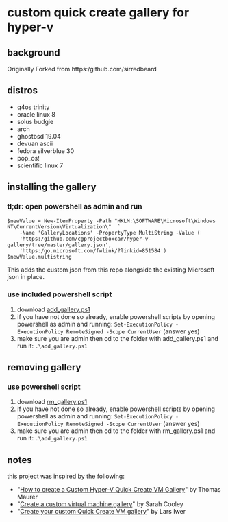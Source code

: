 # custom quick create gallery for hyper-v

## background

Originally Forked from https:/github.com/sirredbeard


## distros

* q4os trinity
* oracle linux 8
* solus budgie
* arch
* ghostbsd 19.04
* devuan ascii
* fedora silverblue 30
* pop_os!
* scientific linux 7

## installing the gallery

### tl;dr: open powershell as admin and run

```
$newValue = New-ItemProperty -Path "HKLM:\SOFTWARE\Microsoft\Windows NT\CurrentVersion\Virtualization\"  `
    -Name 'GalleryLocations' -PropertyType MultiString -Value (
    'https:/github.com/cgprojectboxcar/hyper-v-gallery/tree/master/gallery.json',
    'https:/go.microsoft.com/fwlink/?linkid=851584')
$newValue.multistring
```

This adds the custom json from this repo alongside the existing Microsoft json in place.

### use included powershell script

1. download [add_gallery.ps1](https:/github.com/cgprojectboxcar/hyper-v-gallery/tree/master/add_gallery.ps1)
1. if you have not done so already, enable powershell scripts by opening powershell as admin and running: `Set-ExecutionPolicy -ExecutionPolicy RemoteSigned -Scope CurrentUser` (answer yes)
1. make sure you are admin then cd to the folder with add_gallery.ps1 and run it: `.\add_gallery.ps1`

## removing gallery

### use powershell script

1. download [rm_gallery.ps1](https:/github.com/cgprojectboxcar/hyper-v-gallery/blob/master/rm_gallery.ps1)
1. if you have not done so already, enable powershell scripts by opening powershell as admin and running: `Set-ExecutionPolicy -ExecutionPolicy RemoteSigned -Scope CurrentUser` (answer yes)
1. make sure you are admin then cd to the folder with rm_gallery.ps1 and run it: `.\add_gallery.ps1`

## notes

this project was inspired by the following:

- "[How to create a Custom Hyper-V Quick Create VM Gallery](https:/techcommunity.microsoft.com/t5/ITOps-Talk-Blog/How-to-create-a-Custom-Hyper-V-Quick-Create-VM-Gallery/ba-p/781346)" by Thomas Maurer
- "[Create a custom virtual machine gallery](https:/docs.microsoft.com/en-us/virtualization/hyper-v-on-windows/user-guide/custom-gallery?WT.mc_id=itopstalk-blog-thmaure)" by Sarah Cooley
- "[Create your custom Quick Create VM gallery](https:/techcommunity.microsoft.com/t5/Virtualization/Create-your-custom-Quick-Create-VM-gallery/ba-p/382388)" by Lars Iwer
